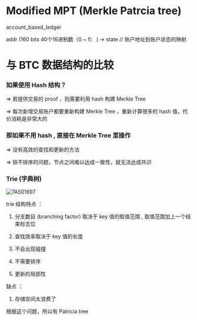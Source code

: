 # Modified MPT (Merkle Patrcia tree)

account_based_ledger

addr (160 bits  40个16进制数（0 ~ f） ) -> state   // 账户地址到账户状态的映射


# 与 BTC 数据结构的比较

### 如果使用 Hash 结构？

=> 若提供交易的 proof ，则需要利用 hash 构建 Merkle Tree

=> 每次新增交易账户都要重新构建 Merkle Tree ，重新计算很多的 hash 值，代价消耗是非常大的

### 那如果不用 hash , 直接在 Merkle Tree 里操作

=> 没有高效的查找和更新的方法

=> 排不排序的问题，节点之间难以达成一致性，就无法达成共识

### Trie (字典树)

![7A501697](https://github.com/user-attachments/assets/fbd85bec-14a2-4a59-9e8e-b36e4be841b6)

trie 结构特点 ：

1.  分支数目 (branching factor) 取决于 key 值的取值范围 , 取值范围加上一个结束标志位

2.  查找效率取决于 key 值的长度

3.  不会出现碰撞

4.  不需要排序

5.  更新的局部性

缺点 ：

1. 存储空间太浪费了

根据这个问题，所以有 Patricia tree

















